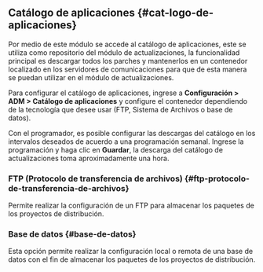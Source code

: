## Catálogo de aplicaciones {#cat-logo-de-aplicaciones}

Por medio de este módulo se accede al catálogo de aplicaciones, este se utiliza como repositorio del módulo de actualizaciones, la funcionalidad principal es descargar todos los parches y mantenerlos en un contenedor localizado en los servidores de comunicaciones para que de esta manera se puedan utilizar en el módulo de actualizaciones.

Para configurar el catálogo de aplicaciones, ingrese a **Configuración &gt; ADM &gt; Catálogo de aplicaciones** y configure el contenedor dependiendo de la tecnología que desee usar (FTP, Sistema de Archivos o base de datos).

Con el programador, es posible configurar las descargas del catálogo en los intervalos deseados de acuerdo a una programación semanal. Ingrese la programación y haga clic en **Guardar**, la descarga del catálogo de actualizaciones toma aproximadamente una hora.

### FTP (Protocolo de transferencia de archivos) {#ftp-protocolo-de-transferencia-de-archivos}

Permite realizar la configuración de un FTP para almacenar los paquetes de los proyectos de distribución.

### Base de datos {#base-de-datos}

Esta opción permite realizar la configuración local o remota de una base de datos con el fin de almacenar los paquetes de los proyectos de distribución.